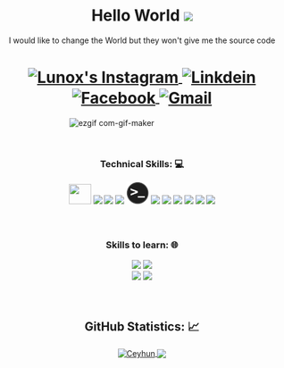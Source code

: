 <!-- Title -->
<h1 align="center">Hello World 
  <img src="https://raw.githubusercontent.com/iampavangandhi/iampavangandhi/master/gifs/Hi.gif" 
       width="30px">
  </h2></h1>


<!-- Quote -->
<p align="center">I would like to change the World but they won't give me the source code
  
  <!-- Social Network -->
<h1 align="center">
<a href="https://www.instagram.com/ceyhunmammadovv/">
  <img align="center" 
       alt="Lunox's Instagram" 
       width="22px" 
       src="https://user-images.githubusercontent.com/55005374/103146167-0b04ac00-470b-11eb-84fc-db4b7299e4ef.png" />
  </a>
  
<a href="https://www.linkedin.com/in/ceyhunmammadov/">
  <img align="center" 
       alt="Linkdein" 
       width="22px" 
       src="https://user-images.githubusercontent.com/55005374/103146171-312a4c00-470b-11eb-8839-992580bb8206.png" />
  </a>
  
  <a href="https://www.facebook.com/ceyhunnmammadov/">
  <img align="center" 
       alt="Facebook" 
       width="22px" 
       src="https://upload.wikimedia.org/wikipedia/commons/c/cd/Facebook_logo_%28square%29.png" />
  </a>
  
<a href="mailto:mammadovceyhunn@gmail.com">
  <img align="center" 
       alt="Gmail" 
       width="22px" 
       src="https://user-images.githubusercontent.com/55005374/103146250-0d1b3a80-470c-11eb-8ead-a92232d45d6e.png" />
  </a>
</h1>




<!-- Background -->

<!-- I do add this "&nbsp;" because I can't center the GIFT, let me know if you know how do it -->
&nbsp;&nbsp;&nbsp;&nbsp;&nbsp;&nbsp;&nbsp;&nbsp;&nbsp;&nbsp;&nbsp;&nbsp;&nbsp;&nbsp;&nbsp;&nbsp;&nbsp;&nbsp;&nbsp;&nbsp;&nbsp;&nbsp;&nbsp;&nbsp;&nbsp;&nbsp;&nbsp;&nbsp;&nbsp;&nbsp;
![ezgif com-gif-maker](https://user-images.githubusercontent.com/55005374/95673501-37764680-0b66-11eb-8ee1-d4f4a2b285d9.gif)

&nbsp;

<!-- Technical Skills -->
<p><H3 align="center"><strong> Technical Skills: 💻 </strong></p>
  
 <code><img height="36" width="40" src="https://upload.wikimedia.org/wikipedia/commons/thumb/4/47/React.svg/1200px-React.svg.png"></code>
  <code><img height="38" src="https://upload.wikimedia.org/wikipedia/commons/thumb/9/99/Unofficial_JavaScript_logo_2.svg/2048px-Unofficial_JavaScript_logo_2.svg.png"></code>
  <code><img height="40" src="https://freepikpsd.com/media/2019/10/bootstrap-logo-png-1-Transparent-Images-Free.png"></code>
  <code><img height="40" src="https://user-images.githubusercontent.com/55005374/103146335-3d170d80-470d-11eb-9fce-ff775c77b96b.png"></code>
  <code><img height="40" src="https://raw.githubusercontent.com/github/explore/80688e429a7d4ef2fca1e82350fe8e3517d3494d/topics/terminal/terminal.png"></code>
  <code><img height="40" src="https://user-images.githubusercontent.com/55005374/103146218-b57ccf00-470b-11eb-8fcc-aa46cab9253f.png"></code>
  <code><img height="40" src="https://user-images.githubusercontent.com/55005374/95686171-87cac400-0bb9-11eb-9d49-390f3543a0a6.png"></code>
  <code><img height="40" src="https://user-images.githubusercontent.com/55005374/95687670-51de0d80-0bc2-11eb-826b-83fb8c5ec221.png"></code>
  <code><img height="40" src="https://user-images.githubusercontent.com/55005374/100187906-b7eecd80-2eae-11eb-8074-b65db8dfaecb.png"></code>
  <code><img height="40" src="https://user-images.githubusercontent.com/55005374/95688226-c6ff1200-0bc5-11eb-82cc-33e35bcb0910.png"></code>
  <code><img height="40" src="https://user-images.githubusercontent.com/55005374/95688875-5dcdcd80-0bca-11eb-8915-b3cf9791ca3c.png"></code>

  </p>
  
&nbsp;  

  <!-- Skills to learn -->
<p><H3 align="center"><strong>Skills to learn: 🌐</strong></p>
  
  <code><img height="40" src="https://upload.wikimedia.org/wikipedia/commons/thumb/d/db/Npm-logo.svg/1200px-Npm-logo.svg.png"></code>
  <code><img height="40" src="https://o.remove.bg/downloads/382fda19-7bf3-4503-8f04-c6680e96e978/d29daf6620eb8de8cab16ad7fa49be42-removebg-preview.png"></code>  
  <code><img height="40" src="https://icons-for-free.com/iconfiles/png/512/developers+github+github+logo+web+design+web+development+icon-1320196083747626912.png"></code>
  <code><img height="37" src="https://upload.wikimedia.org/wikipedia/commons/thumb/a/a0/W3Schools_logo.svg/2175px-W3Schools_logo.svg.png"></code>
  
  </p>
&nbsp;

<!-- GitHub Stats -->
<H2 align="center"><strong>GitHub Statistics: 📈
  </strong>
</H2>
    <p align="center">
      <div align="center">
    </p>
    
<a href="https://github.com/ceyhunmammadovv?tab=repositories">
  <img align="center" 
       src="https://github-readme-stats.vercel.app/api/top-langs/?username=ceyhunmammadovv&layout=compact&show_icons=true&title_color=81a1c0&icon_color=79ff97&text_color=d5dbe6&bg_color=2e3440" 
       alt='Ceyhun's favorite languages" />
</a>
  
<a href="https://github.com/ceyhunmammadovv">
  <img align="center"
       src="https://github-readme-stats.vercel.app/api?username=ceyhunmammadovv&show_icons=true&hide=contribs,prs&cache_seconds=86400&theme=nord" />
</a>
